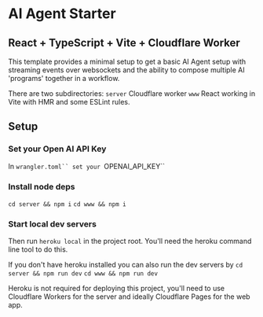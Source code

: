 # AI Agent Starter

## React + TypeScript + Vite + Cloudflare Worker

This template provides a minimal setup to get a basic AI Agent setup with streaming events over websockets and the ability to compose multiple AI 'programs' together in a workflow.

There are two subdirectories:
`server` Cloudflare worker
`www` React working in Vite with HMR and some ESLint rules.

## Setup

### Set your Open AI API Key

In ` wrangler.toml`` set your  `OPENAI_API_KEY``

### Install node deps

`cd server && npm i`
`cd www && npm i`

### Start local dev servers

Then run `heroku local` in the project root.
You'll need the heroku command line tool to do this.

If you don't have heroku installed you can also run the dev servers by
`cd server && npm run dev`
`cd www && npm run dev`

Heroku is not required for deploying this project, you'll need to use
Cloudflare Workers for the server and ideally Cloudflare Pages for the web app.

